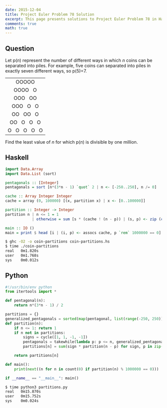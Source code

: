 ```yaml
---
date: 2015-12-04
title: Project Euler Problem 78 Solution
excerpt: This page presents solutions to Project Euler Problem 78 in Haskell and Python.
comments: true
math: true
---
```



## Question

<p>Let p(<em>n</em>) represent the number of different ways in which <em>n</em> coins can be separated into piles. For example, five coins can separated into piles in exactly seven different ways, so p(5)=7.</p>
<table style="text-align: center; margin: 0 auto;" cellspacing="0" cellpadding="10">
    <tbody><tr>
        <td>OOOOO</td>
    </tr>
    <tr>
        <td>OOOO&nbsp; &nbsp;O</td>
    </tr>
    <tr>
        <td>OOO&nbsp; &nbsp;OO</td>
    </tr>
    <tr>
        <td>OOO&nbsp; &nbsp;O&nbsp; &nbsp;O</td>
    </tr>
    <tr>
        <td>OO&nbsp; &nbsp;OO&nbsp; &nbsp;O</td>
    </tr>
    <tr>
        <td>OO&nbsp; &nbsp;O&nbsp; &nbsp;O&nbsp; &nbsp;O</td>
    </tr>
    <tr>
        <td>O&nbsp; &nbsp;O&nbsp; &nbsp;O&nbsp; &nbsp;O&nbsp; &nbsp;O</td>
    </tr>
</tbody></table>
<p>Find the least value of <em>n</em> for which p(<em>n</em>) is divisible by one million.</p>







## Haskell

```haskell
import Data.Array
import Data.List (sort)

pentagonals :: [Integer]
pentagonals = sort [n*(3*n - 1) `quot` 2 | n <- [-250..250], n /= 0]

cache :: Array Integer Integer
cache = array (0, 100000) [(x, partition x) | x <- [0..100000]]

partition :: Integer -> Integer
partition n | n <= 1 = 1
            | otherwise = sum [s * (cache ! (n - p)) | (s, p) <- zip (cycle [1, 1, -1, -1]) (takeWhile (<= n) pentagonals)]

main :: IO ()
main = print $ head [i | (i, p) <- assocs cache, p `rem` 1000000 == 0]
```


```bash
$ ghc -O2 -o coin-partitions coin-partitions.hs
$ time ./coin-partitions
real   0m1.820s
user   0m1.768s
sys    0m0.012s
```



## Python

```python
#!/usr/bin/env python
from itertools import *

def pentagonal(n):
    return n*(3*n - 1) / 2

partitions = {}
generalized_pentagonals = sorted(map(pentagonal, list(range(-250, 250))))[1:]
def partition(n):
    if n <= 1: return 1
    if n not in partitions:
        signs = cycle([1, 1, -1, -1])
        pentagonals = takewhile(lambda p: p <= n, generalized_pentagonals)
        partitions[n] = sum(sign * partition(n - p) for sign, p in zip(signs, pentagonals))

    return partitions[n]

def main():
    print(next((n for n in count(0) if partition(n) % 1000000 == 0)))

if __name__ == "__main__": main()
```


```bash
$ time python3 partitions.py
real   0m15.870s
user   0m15.752s
sys    0m0.024s
```


